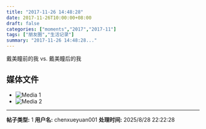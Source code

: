 ```yaml
---
title: "2017-11-26 14:48:28"
date: 2017-11-26T10:00:00+08:00
draft: false
categories: ["moments","2017","2017-11"]
tags: ["朋友圈","生活记录"]
summary: "2017-11-26 14:48:28..."
---
```


戴美瞳前的我 vs. 戴美瞳后的我

## 媒体文件

- ![Media 1](/Moments/photos/2017-11-26/201711261448280.jpg)
- ![Media 2](/Moments/photos/2017-11-26/201711261448281.jpg)

---

**帖子类型:** 1
**用户名:** chenxueyuan001
**处理时间:** 2025/8/28 22:22:28